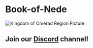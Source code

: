 # Book-of-Nede

![Kingdom of Omerad Region Picture](/src/Kingdom_of_Omerad.png "Kingdom of Omerad")

## Join our [Discord](https://discord.gg/UKKkp7EQ3d) channel!

